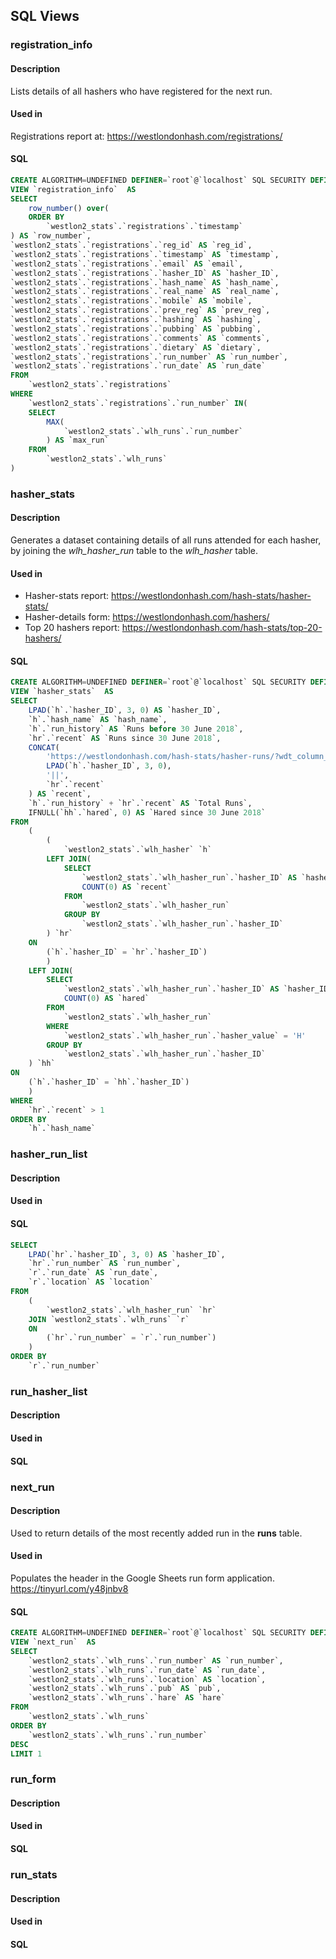 


## SQL Views

### registration_info
#### Description
Lists details of all hashers who have registered for the next run.

#### Used in
Registrations report at:
https://westlondonhash.com/registrations/

#### SQL
```SQL
CREATE ALGORITHM=UNDEFINED DEFINER=`root`@`localhost` SQL SECURITY DEFINER 
VIEW `registration_info`  AS  
SELECT
    row_number() over(
    ORDER BY
        `westlon2_stats`.`registrations`.`timestamp`
) AS `row_number`,
`westlon2_stats`.`registrations`.`reg_id` AS `reg_id`,
`westlon2_stats`.`registrations`.`timestamp` AS `timestamp`,
`westlon2_stats`.`registrations`.`email` AS `email`,
`westlon2_stats`.`registrations`.`hasher_ID` AS `hasher_ID`,
`westlon2_stats`.`registrations`.`hash_name` AS `hash_name`,
`westlon2_stats`.`registrations`.`real_name` AS `real_name`,
`westlon2_stats`.`registrations`.`mobile` AS `mobile`,
`westlon2_stats`.`registrations`.`prev_reg` AS `prev_reg`,
`westlon2_stats`.`registrations`.`hashing` AS `hashing`,
`westlon2_stats`.`registrations`.`pubbing` AS `pubbing`,
`westlon2_stats`.`registrations`.`comments` AS `comments`,
`westlon2_stats`.`registrations`.`dietary` AS `dietary`,
`westlon2_stats`.`registrations`.`run_number` AS `run_number`,
`westlon2_stats`.`registrations`.`run_date` AS `run_date`
FROM
    `westlon2_stats`.`registrations`
WHERE
    `westlon2_stats`.`registrations`.`run_number` IN(
    SELECT
        MAX(
            `westlon2_stats`.`wlh_runs`.`run_number`
        ) AS `max_run`
    FROM
        `westlon2_stats`.`wlh_runs`
)
```

### hasher_stats
#### Description
Generates a dataset containing details of all runs attended for each hasher, by joining the *wlh_hasher_run* table to the *wlh_hasher* table.

#### Used in

 - Hasher-stats report:  https://westlondonhash.com/hash-stats/hasher-stats/
 - Hasher-details form: https://westlondonhash.com/hashers/
 - Top 20 hashers report: https://westlondonhash.com/hash-stats/top-20-hashers/

#### SQL
```SQL
CREATE ALGORITHM=UNDEFINED DEFINER=`root`@`localhost` SQL SECURITY DEFINER 
VIEW `hasher_stats`  AS 
SELECT
    LPAD(`h`.`hasher_ID`, 3, 0) AS `hasher_ID`,
    `h`.`hash_name` AS `hash_name`,
    `h`.`run_history` AS `Runs before 30 June 2018`,
    `hr`.`recent` AS `Runs since 30 June 2018`,
    CONCAT(
        'https://westlondonhash.com/hash-stats/hasher-runs/?wdt_column_filter[hasher_ID]=',
        LPAD(`h`.`hasher_ID`, 3, 0),
        '||',
        `hr`.`recent`
    ) AS `recent`,
    `h`.`run_history` + `hr`.`recent` AS `Total Runs`,
    IFNULL(`hh`.`hared`, 0) AS `Hared since 30 June 2018`
FROM
    (
        (
            `westlon2_stats`.`wlh_hasher` `h`
        LEFT JOIN(
            SELECT
                `westlon2_stats`.`wlh_hasher_run`.`hasher_ID` AS `hasher_ID`,
                COUNT(0) AS `recent`
            FROM
                `westlon2_stats`.`wlh_hasher_run`
            GROUP BY
                `westlon2_stats`.`wlh_hasher_run`.`hasher_ID`
        ) `hr`
    ON
        (`h`.`hasher_ID` = `hr`.`hasher_ID`)
        )
    LEFT JOIN(
        SELECT
            `westlon2_stats`.`wlh_hasher_run`.`hasher_ID` AS `hasher_ID`,
            COUNT(0) AS `hared`
        FROM
            `westlon2_stats`.`wlh_hasher_run`
        WHERE
            `westlon2_stats`.`wlh_hasher_run`.`hasher_value` = 'H'
        GROUP BY
            `westlon2_stats`.`wlh_hasher_run`.`hasher_ID`
    ) `hh`
ON
    (`h`.`hasher_ID` = `hh`.`hasher_ID`)
    )
WHERE
    `hr`.`recent` > 1
ORDER BY
    `h`.`hash_name`
```
### hasher_run_list
#### Description

#### Used in

#### SQL
```SQL
SELECT
    LPAD(`hr`.`hasher_ID`, 3, 0) AS `hasher_ID`,
    `hr`.`run_number` AS `run_number`,
    `r`.`run_date` AS `run_date`,
    `r`.`location` AS `location`
FROM
    (
        `westlon2_stats`.`wlh_hasher_run` `hr`
    JOIN `westlon2_stats`.`wlh_runs` `r`
    ON
        (`hr`.`run_number` = `r`.`run_number`)
    )
ORDER BY
    `r`.`run_number`
```
### run_hasher_list
#### Description

#### Used in

#### SQL
### next_run
#### Description
Used to return details of the most recently added run in the **runs** table.

#### Used in
Populates the header in the Google Sheets run form application.
https://tinyurl.com/y48jnbv8

#### SQL
```SQL
CREATE ALGORITHM=UNDEFINED DEFINER=`root`@`localhost` SQL SECURITY DEFINER 
VIEW `next_run`  AS 
SELECT
    `westlon2_stats`.`wlh_runs`.`run_number` AS `run_number`,
    `westlon2_stats`.`wlh_runs`.`run_date` AS `run_date`,
    `westlon2_stats`.`wlh_runs`.`location` AS `location`,
    `westlon2_stats`.`wlh_runs`.`pub` AS `pub`,
    `westlon2_stats`.`wlh_runs`.`hare` AS `hare`
FROM
    `westlon2_stats`.`wlh_runs`
ORDER BY
    `westlon2_stats`.`wlh_runs`.`run_number`
DESC
LIMIT 1
```
### run_form
#### Description

#### Used in

#### SQL
### run_stats
#### Description

#### Used in

#### SQL

<!--stackedit_data:
eyJoaXN0b3J5IjpbODU3ODg3OTg4LDY4MTgzOTY3MSwtMjM2Nj
U5NjEsMTI3MDQ5NDE1MV19
-->